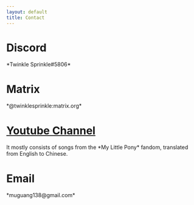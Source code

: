 ```yaml
---
layout: default
title: Contact
---
```


<head></head>

<div class="section">

<h1>Discord</h1>
<div class="content" markdown="1">
*Twinkle Sprinkle#5806*
</div>

<h1>Matrix</h1>
<div class="content" markdown="1">
*@twinklesprinkle:matrix.org*
</div>

<h1>
<a href="https://www.youtube.com/c/muguang138">
Youtube Channel
</a>
</h1>
<div class="content" markdown="1">
It mostly consists of songs from the *My Little Pony* fandom, translated from English to Chinese.
</div>

<h1>Email</h1>
<div class="content" markdown="1">
*muguang138@gmail.com*
</div>

</div>
